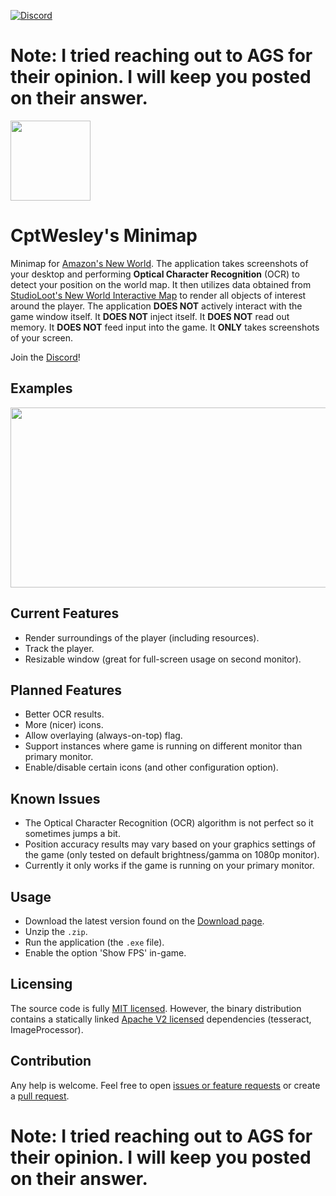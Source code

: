 [![Discord](https://img.shields.io/discord/895561413819498556)](https://discord.gg/dCgStTDaet)  

# Note: I tried reaching out to AGS for their opinion. I will keep you posted on their answer.

<img src="https://github.com/CptWesley/NewWorldMinimap/blob/master/src/NewWorldMinimap/Resources/icons/app_128.png?raw=true" width="128" height="128">

# CptWesley's Minimap
Minimap for [Amazon's New World](https://www.newworld.com/).
The application takes screenshots of your desktop and performing **Optical Character Recognition** (OCR) to detect your position on the world map.
It then utilizes data obtained from [StudioLoot's New World Interactive Map](https://www.newworld-map.com/) to render all objects of interest around the player.
The application **DOES NOT** actively interact with the game window itself. It **DOES NOT** inject itself. It **DOES NOT** read out memory. It **DOES NOT** feed input into the game.
It **ONLY** takes screenshots of your screen.

Join the [Discord](https://discord.gg/dCgStTDaet)!

## Examples
<img src="https://github.com/CptWesley/NewWorldMinimap/blob/master/docs/example1.jpg?raw=true" width="512" height="288">

## Current Features
- Render surroundings of the player (including resources).
- Track the player.
- Resizable window (great for full-screen usage on second monitor).

## Planned Features
- Better OCR results.
- More (nicer) icons.
- Allow overlaying (always-on-top) flag.
- Support instances where game is running on different monitor than primary monitor.
- Enable/disable certain icons (and other configuration option).

## Known Issues
- The Optical Character Recognition (OCR) algorithm is not perfect so it sometimes jumps a bit.
- Position accuracy results may vary based on your graphics settings of the game (only tested on default brightness/gamma on 1080p monitor).
- Currently it only works if the game is running on your primary monitor.

## Usage
- Download the latest version found on the [Download page](https://github.com/CptWesley/NewWorldMinimap/releases).
- Unzip the `.zip`.
- Run the application (the `.exe` file).
- Enable the option 'Show FPS' in-game.

## Licensing
The source code is fully [MIT licensed](https://github.com/CptWesley/NewWorldMinimap/blob/master/LICENSE).
However, the binary distribution contains a statically linked [Apache V2 licensed](https://github.com/CptWesley/NewWorldMinimap/blob/master/dependency_licenses/tesseract_LICENSE) dependencies (tesseract, ImageProcessor).

## Contribution
Any help is welcome. Feel free to open [issues or feature requests](https://github.com/CptWesley/NewWorldMinimap/issues) or create a [pull request](https://github.com/CptWesley/NewWorldMinimap/pulls).

# Note: I tried reaching out to AGS for their opinion. I will keep you posted on their answer.
